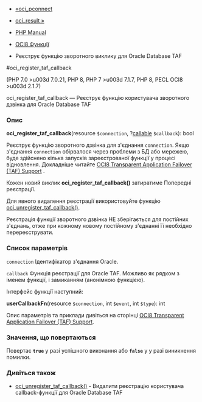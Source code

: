 - [«oci_pconnect](function.oci-pconnect.md)
- [oci_result »](function.oci-result.md)

- [PHP Manual](index.md)
- [OCI8 Функції](ref.oci8.md)
- Реєструє функцію зворотного виклику для Oracle
Database TAF

#oci_register_taf_callback

(PHP 7.0 \>u003d 7.0.21, PHP 8, PHP 7 \>u003d 7.1.7, PHP 8, PECL OCI8 \>u003d 2.1.7)

oci_register_taf_callback — Реєструє функцію користувача
зворотного дзвінка для Oracle Database TAF

### Опис

**oci_register_taf_callback**(resource `$connection`,
?[callable](language.types.callable.md) `$callback`): bool

Реєструє функцію зворотного дзвінка для з'єднання
`connection`. Якщо з'єднання `connection` обірвалося через проблеми з БД
або мережею, буде здійснено кілька запусків зареєстрованої
функції у процесі відновлення. Докладніше читайте [OCI8
Transparent Application Failover (TAF) Support](oci8.taf.md) .

Кожен новий виклик **oci_register_taf_callback()** затиратиме
Попередні реєстрації.

Для явного видалення реєстрації використовуйте функцію
[oci_unregister_taf_callback()](function.oci-unregister-taf-callback.md).

Реєстрація функції зворотного дзвінка НЕ зберігається для постійних
з'єднань, отже при кожному новому постійному з'єднанні її
необхідно перереєструвати.

### Список параметрів

`connection`
Ідентифікатор з'єднання Oracle.

`callback`
Функція реєстрації для Oracle TAF. Можливо як
рядком з іменем функції, і замиканням (анонімною функцією).

Інтерфейс функції наступний:

**userCallbackFn**(resource `$connection`, int `$event`, int `$type`):
int

Опис параметрів та приклади дивіться на сторінці [OCI8 Transparent
Application Failover (TAF) Support](oci8.taf.md).

### Значення, що повертаються

Повертає **`true`** у разі успішного виконання або **`false`** у
у разі виникнення помилки.

### Дивіться також

- [oci_unregister_taf_callback()](function.oci-unregister-taf-callback.md) -
Видалити реєстрацію користувача callback-функції для Oracle
Database TAF

